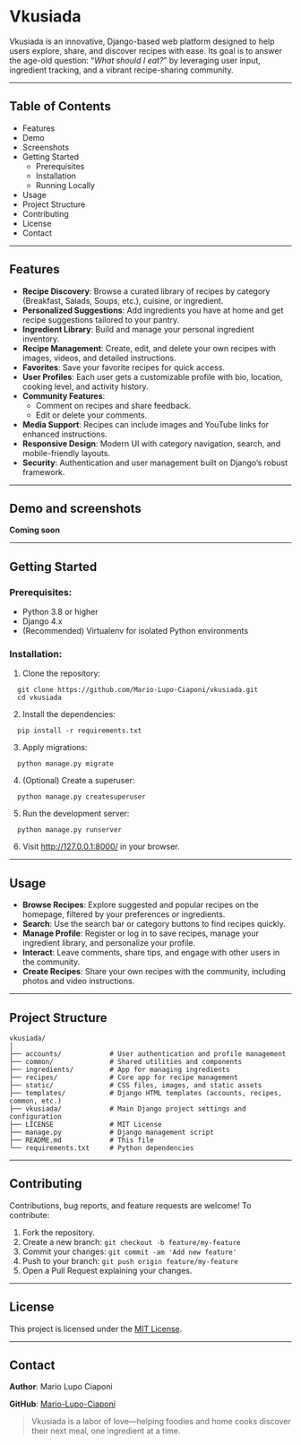 # Vkusiada

Vkusiada is an innovative, Django-based web platform designed to help users explore, share, 
and discover recipes with ease. Its goal is to answer the age-old question: “_What should I eat?_” 
by leveraging user input, ingredient tracking, and a vibrant recipe-sharing community.

---

## Table of Contents

- Features
- Demo
- Screenshots
- Getting Started
  - Prerequisites
  - Installation
  - Running Locally
- Usage
- Project Structure
- Contributing
- License
- Contact

---

## Features

- **Recipe Discovery**: Browse a curated library of recipes by category (Breakfast, Salads, Soups, etc.), cuisine, or ingredient.
- **Personalized Suggestions**: Add ingredients you have at home and get recipe suggestions tailored to your pantry.
- **Ingredient Library**: Build and manage your personal ingredient inventory.
- **Recipe Management**: Create, edit, and delete your own recipes with images, videos, and detailed instructions.
- **Favorites**: Save your favorite recipes for quick access.
- **User Profiles**: Each user gets a customizable profile with bio, location, cooking level, and activity history.
- **Community Features**:
  - Comment on recipes and share feedback.
  - Edit or delete your comments.
- **Media Support**: Recipes can include images and YouTube links for enhanced instructions.
- **Responsive Design**: Modern UI with category navigation, search, and mobile-friendly layouts.
- **Security**: Authentication and user management built on Django’s robust framework.

--- 

## Demo and screenshots

**Coming soon**

---

## Getting Started

### Prerequisites:

- Python 3.8 or higher
- Django 4.x
- (Recommended) Virtualenv for isolated Python environments

### Installation:

1. Clone the repository:

```shell
  git clone https://github.com/Mario-Lupo-Ciaponi/vkusiada.git
  cd vkusiada
```

2. Install the dependencies:

```shell
  pip install -r requirements.txt
```

3. Apply migrations:

```shell
  python manage.py migrate
```

4. (Optional) Create a superuser:

```shell
  python manage.py createsuperuser
```

5. Run the development server:

```shell
  python manage.py runserver
```

6. Visit http://127.0.0.1:8000/ in your browser.

---

## Usage

- **Browse Recipes**: Explore suggested and popular recipes on the homepage, filtered by your preferences or ingredients.
- **Search**: Use the search bar or category buttons to find recipes quickly.
- **Manage Profile**: Register or log in to save recipes, manage your ingredient library, and personalize your profile.
- **Interact**: Leave comments, share tips, and engage with other users in the community.
- **Create Recipes**: Share your own recipes with the community, including photos and video instructions.

---

## Project Structure

```
vkusiada/
│
├── accounts/            # User authentication and profile management
├── common/              # Shared utilities and components
├── ingredients/         # App for managing ingredients
├── recipes/             # Core app for recipe management
├── static/              # CSS files, images, and static assets
├── templates/           # Django HTML templates (accounts, recipes, common, etc.)
├── vkusiada/            # Main Django project settings and configuration
├── LICENSE              # MIT License
├── manage.py            # Django management script
├── README.md            # This file
└── requirements.txt     # Python dependencies
```
---

## Contributing

Contributions, bug reports, and feature requests are welcome!
To contribute:

1. Fork the repository.
2. Create a new branch: `git checkout -b feature/my-feature`
3. Commit your changes: `git commit -am 'Add new feature'`
4. Push to your branch: `git push origin feature/my-feature`
5. Open a Pull Request explaining your changes.

---

## License

This project is licensed under the [MIT License](https://opensource.org/license/mit).

---

## Contact

**Author**: Mario Lupo Ciaponi

**GitHub**: [Mario-Lupo-Ciaponi](https://github.com/Mario-Lupo-Ciaponi)

> Vkusiada is a labor of love—helping foodies and home cooks discover their next meal, one ingredient at a time.
